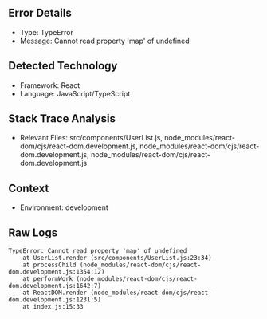 ## Error Details
- Type: TypeError
- Message: Cannot read property 'map' of undefined

## Detected Technology
- Framework: React
- Language: JavaScript/TypeScript

## Stack Trace Analysis
- Relevant Files: src/components/UserList.js, node_modules/react-dom/cjs/react-dom.development.js, node_modules/react-dom/cjs/react-dom.development.js, node_modules/react-dom/cjs/react-dom.development.js

## Context
- Environment: development

## Raw Logs
```
TypeError: Cannot read property 'map' of undefined
    at UserList.render (src/components/UserList.js:23:34)
    at processChild (node_modules/react-dom/cjs/react-dom.development.js:1354:12)
    at performWork (node_modules/react-dom/cjs/react-dom.development.js:1642:7)
    at ReactDOM.render (node_modules/react-dom/cjs/react-dom.development.js:1231:5)
    at index.js:15:33
```
